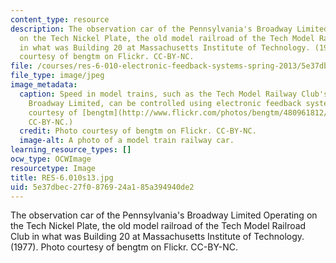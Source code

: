 ```yaml
---
content_type: resource
description: The observation car of the Pennsylvania's Broadway Limited Operating
  on the Tech Nickel Plate, the old model railroad of the Tech Model Railroad Club
  in what was Building 20 at Massachusetts Institute of Technology. (1977). Photo
  courtesy of bengtm on Flickr. CC-BY-NC.
file: /courses/res-6-010-electronic-feedback-systems-spring-2013/5e37dbec27f0876924a185a394940de2_RES-6.010s13.jpg
file_type: image/jpeg
image_metadata:
  caption: Speed in model trains, such as the Tech Model Railway Club's Pennsylvania's
    Broadway Limited, can be controlled using electronic feedback systems. (Photo
    courtesy of [bengtm](http://www.flickr.com/photos/bengtm/480961812/) on Flickr.
    CC-BY-NC.)
  credit: Photo courtesy of bengtm on Flickr. CC-BY-NC.
  image-alt: A photo of a model train railway car.
learning_resource_types: []
ocw_type: OCWImage
resourcetype: Image
title: RES-6.010s13.jpg
uid: 5e37dbec-27f0-8769-24a1-85a394940de2
---
```

The observation car of the Pennsylvania's Broadway Limited Operating on the Tech Nickel Plate, the old model railroad of the Tech Model Railroad Club in what was Building 20 at Massachusetts Institute of Technology. (1977). Photo courtesy of bengtm on Flickr. CC-BY-NC.

